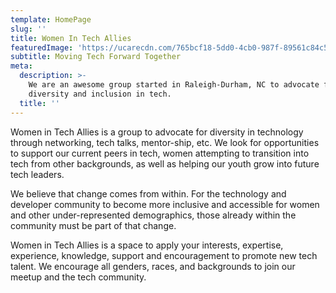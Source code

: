 ```yaml
---
template: HomePage
slug: ''
title: Women In Tech Allies
featuredImage: 'https://ucarecdn.com/765bcf18-5dd0-4cb0-987f-89561c84c56b/'
subtitle: Moving Tech Forward Together
meta:
  description: >-
    We are an awesome group started in Raleigh-Durham, NC to advocate for
    diversity and inclusion in tech.
  title: ''
---
```

Women in Tech Allies is a group to advocate for diversity in technology through networking, tech talks, mentor-ship, etc. We look for opportunities to support our current peers in tech, women attempting to transition into tech from other backgrounds, as well as helping our youth grow into future tech leaders. 

We believe that change comes from within. For the technology and developer community to become more inclusive and accessible for women and other under-represented demographics, those already within the community must be part of that change.

Women in Tech Allies is a space to apply your interests, expertise, experience, knowledge, support and encouragement to promote new tech talent. We encourage all genders, races, and backgrounds to join our meetup and the tech community.
